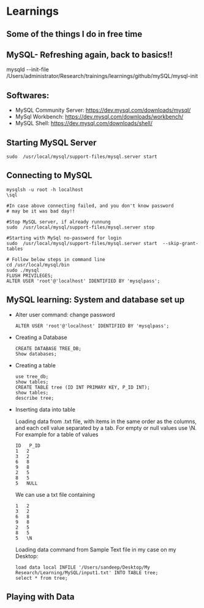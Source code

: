 # Learnings

## Some of the things I do in free time

## MySQL- Refreshing again, back to basics!!
mysqld --init-file /Users/administrator/Research/trainings/learnings/github/mySQL/mysql-init

## Softwares:
- MySQL Community Server: https://dev.mysql.com/downloads/mysql/
- MySql Workbench: https://dev.mysql.com/downloads/workbench/
- MySQL Shell: https://dev.mysql.com/downloads/shell/

## Starting MySQL Server
 
    sudo  /usr/local/mysql/support-files/mysql.server start 
   
## Connecting to MySQL
    mysqlsh -u root -h localhost
    \sql
   
    #In case above connecting failed, and you don't know password
    # may be it was bad day!!
    
    #Stop MySQL server, if already runnung
    sudo  /usr/local/mysql/support-files/mysql.server stop 
    
    #Starting with MySql no-password for login
    sudo  /usr/local/mysql/support-files/mysql.server start  --skip-grant-tables
    
    # Follow below steps in command line
    cd /usr/local/mysql/bin
    sudo ./mysql
    FLUSH PRIVILEGES;
    ALTER USER 'root'@'localhost' IDENTIFIED BY 'mysqlpass';
    
    
   
## MySQL learning: System and database set up    
  - Alter user command: change password
    
        ALTER USER 'root'@'localhost' IDENTIFIED BY 'mysqlpass';
  
  - Creating a Database
  
        CREATE DATABASE TREE_DB;
        Show databases;
   
  - Creating a table
        
        use tree_db;
        show tables;
        CREATE TABLE tree (ID INT PRIMARY KEY, P_ID INT); 
        show tables;
        describe tree;
 
  - Inserting data into table
     
     Loading data from .txt file, with items in the same order as the columns, and each cell value
     separated by a tab. For empty or null values use \N. 
     For example for a table of values
       
        ID   P_ID
        1   2
        3   2
        6   8
        9   8  
        2   5
        8   5
        5   NULL
        
    We can use a txt file containing
       
        
        1   2
        3   2
        6   8
        9   8  
        2   5
        8   5
        5   \N
        
    Loading data command from Sample Text file in my case on my Desktop:
             
        load data local INFILE '/Users/sandeep/Desktop/My Research/Learning/MySQL/input1.txt' INTO TABLE tree;
        select * from tree;
       
 
 ## Playing with Data
    
        
      
